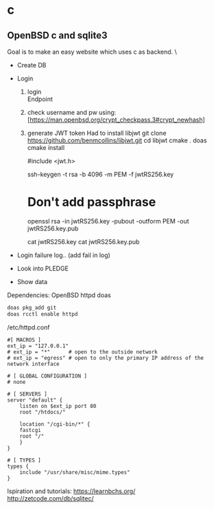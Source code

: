 # c
## OpenBSD c and sqlite3

Goal is to make an easy website which uses c as backend. \
- Create DB
- Login 
	1. login  
		Endpoint
	2. check username and pw
		using: [https://man.openbsd.org/crypt_checkpass.3#crypt_newhash]
    3. generate JWT token 
		Had to install libjwt
		git clone https://github.com/benmcollins/libjwt.git
		cd libjwt
		cmake .
		doas cmake install
		
		
		#include <jwt.h>
		
		ssh-keygen -t rsa -b 4096 -m PEM -f jwtRS256.key
		# Don't add passphrase
		openssl rsa -in jwtRS256.key -pubout -outform PEM -out jwtRS256.key.pub
		
		cat jwtRS256.key
		cat jwtRS256.key.pub
		
- Login failure log.. (add fail in log)
		
- Look into PLEDGE

- Show data

Dependencies: 
OpenBSD
httpd
doas

```sh
doas pkg_add git
doas rcctl enable httpd
```

/etc/httpd.conf
```
#[ MACROS ]
ext_ip = "127.0.0.1"
# ext_ip = "*"      # open to the outside network
# ext_ip = "egress" # open to only the primary IP address of the network interface

# [ GLOBAL CONFIGURATION ]
# none

# [ SERVERS ]
server "default" {
    listen on $ext_ip port 80
    root "/htdocs/"

    location "/cgi-bin/*" {
	fastcgi
	root "/"
    }
}

# [ TYPES ]
types {
    include "/usr/share/misc/mime.types"
}
```

Ispiration and tutorials:
https://learnbchs.org/
http://zetcode.com/db/sqlitec/
